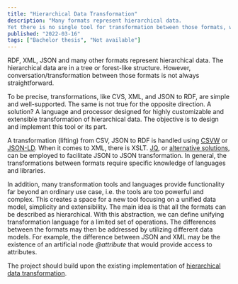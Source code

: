 ```yaml
---
title: "Hierarchical Data Transformation"
description: "Many formats represent hierarchical data.
Yet there is no single tool for transformation between those formats, with strict output control."
published: "2022-03-16"
tags: ["Bachelor thesis", "Not available"]
---
```


RDF, XML, JSON and many other formats represent hierarchical data.
The hierarchical data are in a tree or forest-like structure.
However, conversation/transformation between those formats is not always straightforward.

To be precise, transformations, like CVS, XML, and JSON to RDF, are simple and well-supported.
The same is not true for the opposite direction.
A solution?
A language and processor designed for highly customizable and extensible transformation of hierarchical data.
The objective is to design and implement this tool or its part.

A transformation (lifting) from CSV, JSON to RDF is handled using [CSVW] or [JSON-LD].
When it comes to XML, there is XSLT.
[JQ], or [alternative solutions], can be employed to facilitate JSON to JSON transformation.
In general, the transformations between formats require specific knowledge of languages and libraries.

In addition, many transformation tools and languages provide functionality far beyond an ordinary use case, i.e. the tools are too powerful and complex.
This creates a space for a new tool focusing on a unified data model, simplicity and extensibility.
The main idea is that all the formats can be described as hierarchical.
With this abstraction, we can define unifying transformation language for a limited set of operations.
The differences between the formats may then be addressed by utilizing different data models.
For example, the difference between JSON and XML may be the existence of an artificial node *@attribute* that would provide access to attributes.

The project should build upon the existing implementation of [hierarchical data transformation].

[json-ld]: <https://json-ld.org/>
[csvw]: <https://www.w3.org/TR/tabular-data-primer/>
[hierarchical data transformation]: <https://github.com/skodapetr/hierarchical-data-transformations>
[xslt-equivalent-for-json]: <https://stackoverflow.com/questions/1618038/xslt-equivalent-for-json>
[jq]: <https://stedolan.github.io/jq/>
[alternative solutions]: <https://stackoverflow.com/questions/1618038/xslt-equivalent-for-json>
